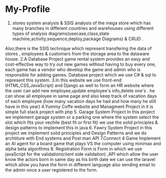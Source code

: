 # My-Profile
1. stores system analysis & SSIS analysis of the mega store which has many branches in different countries and warehouses using different types of analysis diagrams(usecase,class,state machine,activity,sequence,deploy,package Diagrams) & CRUD .

Also,there is the SSIS technique which represent transfering the data of stores , employees & customers from the storage area to the dataware house.
2.A  Database Project game rental system provides an easy and cost-effective way to try out new games without having to buy every one, each game has a vendor who develop the game and admin who is responsible for adding games. Database project which we use C# & sql to represent this system.
3.In this website we use front-end (HTML,CSS,JavaScript) and Django as well to form an HR website where the user can add new employee,update employee's info,delete one's . he can show all employee in same page and also keep track of vacation days of each employee (how many vacation days he had and how many he still have in this year)
4.Yummy Coffe website and Managment Project in it is simple full stack project with php
5. Garage System Project In this project we implement garage system or a parking one where the system select the slot which fits your vechile (best fit or first fit) we use the solid principles & design patterns to implement this in java
6. Fawry System Project in this project we implement solid principles and Design Patterns and we do archtiture with End systems and Post man API
7.Connect 4 Game Implement an AI agent for a board game that plays VS the computer using minimax and alpha beta algorithms
8. Registration Form is Form in which we use javaScript for the validation(client side validation) ,API which allow the user know the actors born in same day as his birth date we can use the  laravel which allow you have the form in different language also sending email to the admin once a user registered to the form.
